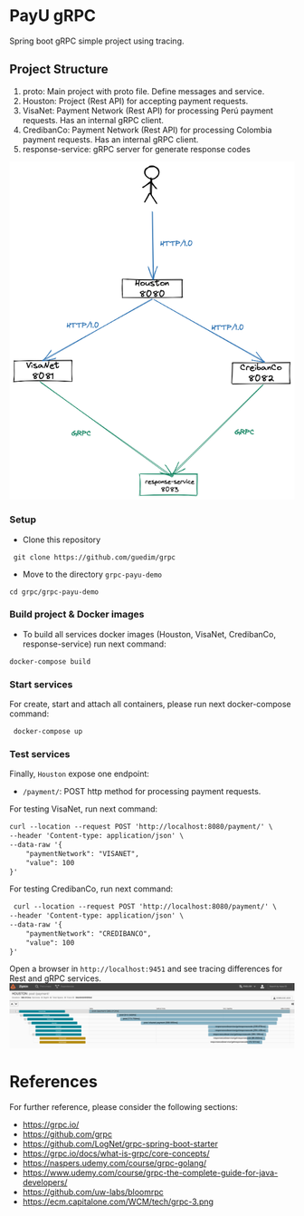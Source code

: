 # PayU gRPC

Spring boot gRPC simple project using tracing.

## Project Structure

1. proto: Main project with proto file. Define messages and service.
2. Houston: Project (Rest API) for accepting payment requests.
3. VisaNet: Payment Network (Rest API) for processing Perú payment requests. Has an internal gRPC client.
4. CredibanCo: Payment Network (Rest API) for processing Colombia payment requests. Has an internal gRPC client.
5. response-service: gRPC server for generate response codes

![Payment flow](./doc/grpc-sample.png "Services flow")

### Setup

- Clone this repository

```
 git clone https://github.com/guedim/grpc
```

- Move to the directory `grpc-payu-demo`

```
cd grpc/grpc-payu-demo
```

### Build project & Docker images

- To build all services docker images (Houston, VisaNet, CredibanCo, response-service) run next command:

```
docker-compose build
```


### Start services

For create, start and attach all containers, please run next docker-compose command:

```
 docker-compose up
```

### Test services

Finally, ``Houston`` expose one endpoint:
- ``/payment/``: POST http method for processing payment requests.

For testing VisaNet, run next command:

```
curl --location --request POST 'http://localhost:8080/payment/' \
--header 'Content-type: application/json' \
--data-raw '{
    "paymentNetwork": "VISANET", 
    "value": 100
}'
```

For testing CredibanCo, run next command:
```
 curl --location --request POST 'http://localhost:8080/payment/' \
--header 'Content-type: application/json' \
--data-raw '{
    "paymentNetwork": "CREDIBANCO", 
    "value": 100
}'
```

Open a browser in  ``http://localhost:9451`` and see tracing differences for Rest and gRPC services.
![zipkin](doc/zipkin.png)


# References

For further reference, please consider the following sections:

- https://grpc.io/
- https://github.com/grpc
- https://github.com/LogNet/grpc-spring-boot-starter
- https://grpc.io/docs/what-is-grpc/core-concepts/
- https://naspers.udemy.com/course/grpc-golang/
- https://www.udemy.com/course/grpc-the-complete-guide-for-java-developers/
- https://github.com/uw-labs/bloomrpc
- https://ecm.capitalone.com/WCM/tech/grpc-3.png

